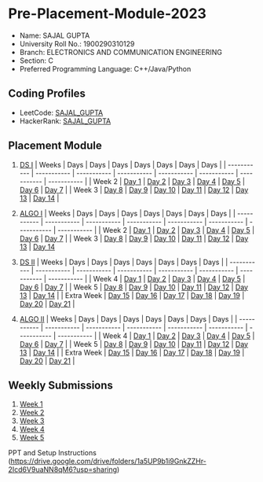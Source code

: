 # Pre-Placement-Module-2023

- Name: SAJAL GUPTA
- University Roll No.: 1900290310129
- Branch: ELECTRONICS AND COMMUNICATION ENGINEERING
- Section: C
- Preferred Programming Language: C++/Java/Python

## Coding Profiles
- LeetCode: [SAJAL_GUPTA](https://leetcode.com/saja1923ec1203/)
- HackerRank: [SAJAL_GUPTA](https://www.hackerrank.com/sajal_1923ec1203)

## Placement Module
1. [DS I](https://github.com/sajalgupta212/Pre-Placement-Module-2023/tree/main/DS%20I)
    | Weeks | Days | Days | Days | Days | Days | Days | Days |
    | ----------- | ----------- | ----------- | ----------- | ----------- | ----------- | ----------- | ----------- | 
    | Week 2 | [Day 1](https://github.com/sajalgupta212/Pre-Placement-Module-2023/tree/main/DS%20I/Day%201) | [Day 2](https://github.com/sajalgupta212/Pre-Placement-Module-2023/tree/main/DS%20I/Day%202) | [Day 3](https://github.com/sajalgupta212/Pre-Placement-Module-2023/tree/main/DS%20I/Day%203) | [Day 4](https://github.com/sajalgupta212/Pre-Placement-Module-2023/tree/main/DS%20I/Day%204) | [Day 5](https://github.com/sajalgupta212/Pre-Placement-Module-2023/tree/main/DS%20I/Day%205) | [Day 6](https://github.com/sajalgupta212/Pre-Placement-Module-2023/tree/main/DS%20I/Day%206) | [Day 7](https://github.com/sajalgupta212/Pre-Placement-Module-2023/tree/main/DS%20I/Day%207) |
    | Week 3 | [Day 8](https://github.com/sajalgupta212/Pre-Placement-Module-2023/tree/main/DS%20I/Day%208) | [Day 9](https://github.com/sajalgupta212/Pre-Placement-Module-2023/tree/main/DS%20I/Day%209) | [Day 10](https://github.com/sajalgupta212/Pre-Placement-Module-2023/tree/main/DS%20I/Day%2010) | [Day 11](https://github.com/sajalgupta212/Pre-Placement-Module-2023/tree/main/DS%20I/Day%2011) | [Day 12](https://github.com/sajalgupta212/Pre-Placement-Module-2023/tree/main/DS%20I/Day%2012) | [Day 13](https://github.com/sajalgupta212/Pre-Placement-Module-2023/tree/main/DS%20I/Day%2013) | [Day 14](https://github.com/sajalgupta212/Pre-Placement-Module-2023/tree/main/DS%20I/Day%2014) |
    
2. [ALGO I](https://github.com/sajalgupta212/Pre-Placement-Module-2023/tree/main/ALGO%20I)
    | Weeks | Days | Days | Days | Days | Days | Days | Days |
    | ----------- | ----------- | ----------- | ----------- | ----------- | ----------- | ----------- | ----------- |
    | Week 2 | [Day 1](https://github.com/sajalgupta212/Pre-Placement-Module-2023/tree/main/ALGO%20I/Day%201) | [Day 2](https://github.com/sajalgupta212/Pre-Placement-Module-2023/tree/main/ALGO%20I/Day%202) | [Day 3](https://github.com/sajalgupta212/Pre-Placement-Module-2023/tree/main/ALGO%20I/Day%203) | [Day 4](https://github.com/sajalgupta212/Pre-Placement-Module-2023/tree/main/ALGO%20I/Day%204) | [Day 5](https://github.com/sajalgupta212/Pre-Placement-Module-2023/tree/main/ALGO%20I/Day%205) | [Day 6](https://github.com/sajalgupta212/Pre-Placement-Module-2023/tree/main/ALGO%20I/Day%206) | [Day 7](https://github.com/sajalgupta212/Pre-Placement-Module-2023/tree/main/ALGO%20I/Day%207) |
    | Week 3 | [Day 8](https://github.com/sajalgupta212/Pre-Placement-Module-2023/tree/main/ALGO%20I/Day%208) | [Day 9](https://github.com/sajalgupta212/Pre-Placement-Module-2023/tree/main/ALGO%20I/Day%209) | [Day 10](https://github.com/sajalgupta212/Pre-Placement-Module-2023/tree/main/ALGO%20I/Day%2010) | [Day 11](https://github.com/sajalgupta212/Pre-Placement-Module-2023/tree/main/ALGO%20I/Day%2011) | [Day 12](https://github.com/sajalgupta212/Pre-Placement-Module-2023/tree/main/ALGO%20I/Day%2012) | [Day 13](https://github.com/sajalgupta212/Pre-Placement-Module-2023/tree/main/ALGO%20I/Day%2013) | [Day 14](https://github.com/sajalgupta212/Pre-Placement-Module-2023/tree/main/ALGO%20I/Day%2014)  
    
3. [DS II](https://github.com/sajalgupta212/Pre-Placement-Module-2023/tree/main/DS%20II)
    | Weeks | Days | Days | Days | Days | Days | Days | Days |
    | ----------- | ----------- | ----------- | ----------- | ----------- | ----------- | ----------- | ----------- |
    | Week 4 | [Day 1](https://github.com/sajalgupta212/Pre-Placement-Module-2023/tree/main/DS%20II/Day%201) | [Day 2](https://github.com/sajalgupta212/Pre-Placement-Module-2023/tree/main/DS%20II/Day%202) | [Day 3](https://github.com/sajalgupta212/Pre-Placement-Module-2023/tree/main/DS%20II/Day%203) | [Day 4](https://github.com/sajalgupta212/Pre-Placement-Module-2023/tree/main/DS%20II/Day%204) | [Day 5](https://github.com/sajalgupta212/Pre-Placement-Module-2023/tree/main/DS%20II/Day%205) | [Day 6](https://github.com/sajalgupta212/Pre-Placement-Module-2023/tree/main/DS%20II/Day%206) | [Day 7](https://github.com/sajalgupta212/Pre-Placement-Module-2023/tree/main/DS%20II/Day%207) | 
    | Week 5 | [Day 8](https://github.com/sajalgupta212/Pre-Placement-Module-2023/tree/main/DS%20II/Day%208) | [Day 9](https://github.com/sajalgupta212/Pre-Placement-Module-2023/tree/main/DS%20II/Day%209) | [Day 10](https://github.com/sajalgupta212/Pre-Placement-Module-2023/tree/main/DS%20II/Day%2010) | [Day 11](https://github.com/sajalgupta212/Pre-Placement-Module-2023/tree/main/DS%20II/Day%2011) | [Day 12](https://github.com/sajalgupta212/Pre-Placement-Module-2023/tree/main/DS%20II/Day%2012) | [Day 13](https://github.com/sajalgupta212/Pre-Placement-Module-2023/tree/main/DS%20II/Day%2013) | [Day 14](https://github.com/sajalgupta212/Pre-Placement-Module-2023/tree/main/DS%20II/Day%2014) |
    | Extra Week | [Day 15](https://github.com/sajalgupta212/Pre-Placement-Module-2023/tree/main/DS%20II/Day%2015) | [Day 16](https://github.com/sajalgupta212/Pre-Placement-Module-2023/tree/main/DS%20II/Day%2016) | [Day 17](https://github.com/sajalgupta212/Pre-Placement-Module-2023/tree/main/DS%20II/Day%2017) | [Day 18](https://github.com/sajalgupta212/Pre-Placement-Module-2023/tree/main/DS%20II/Day%2018) | [Day 19](https://github.com/sajalgupta212/Pre-Placement-Module-2023/tree/main/DS%20II/Day%2019) | [Day 20](https://github.com/sajalgupta212/Pre-Placement-Module-2023/tree/main/DS%20II/Day%2020) | [Day 21](https://github.com/sajalgupta212/Pre-Placement-Module-2023/tree/main/DS%20II/Day%2021) |
    
4. [ALGO II](https://github.com/sajalgupta212/Pre-Placement-Module-2023/tree/main/ALGO%20II)
    | Weeks | Days | Days | Days | Days | Days | Days | Days |
    | ----------- | ----------- | ----------- | ----------- | ----------- | ----------- | ----------- | ----------- |
    | Week 4 | [Day 1](https://github.com/sajalgupta212/Pre-Placement-Module-2023/tree/main/ALGO%20II/Day%201) | [Day 2](https://github.com/sajalgupta212/Pre-Placement-Module-2023/tree/main/ALGO%20II/Day%202) | [Day 3](https://github.com/sajalgupta212/Pre-Placement-Module-2023/tree/main/ALGO%20II/Day%203) | [Day 4](https://github.com/sajalgupta212/Pre-Placement-Module-2023/tree/main/ALGO%20II/Day%204) | [Day 5](https://github.com/sajalgupta212/Pre-Placement-Module-2023/tree/main/ALGO%20II/Day%205) | [Day 6](https://github.com/sajalgupta212/Pre-Placement-Module-2023/tree/main/ALGO%20II/Day%206) | [Day 7](https://github.com/sajalgupta212/Pre-Placement-Module-2023/tree/main/ALGO%20II/Day%207) |
    | Week 5 | [Day 8](https://github.com/sajalgupta212/Pre-Placement-Module-2023/tree/main/ALGO%20II/Day%208) | [Day 9](https://github.com/sajalgupta212/Pre-Placement-Module-2023/tree/main/ALGO%20II/Day%209) | [Day 10](https://github.com/sajalgupta212/Pre-Placement-Module-2023/tree/main/ALGO%20II/Day%2010) | [Day 11](https://github.com/sajalgupta212/Pre-Placement-Module-2023/tree/main/ALGO%20II/Day%2011) | [Day 12](https://github.com/sajalgupta212/Pre-Placement-Module-2023/tree/main/ALGO%20II/Day%2012) | [Day 13](https://github.com/sajalgupta212/Pre-Placement-Module-2023/tree/main/ALGO%20II/Day%2013) | [Day 14](https://github.com/sajalgupta212/Pre-Placement-Module-2023/tree/main/ALGO%20II/Day%2014) |
    | Extra Week | [Day 15](https://github.com/sajalgupta212/Pre-Placement-Module-2023/tree/main/ALGO%20II/Day%2015) | [Day 16](https://github.com/sajalgupta212/Pre-Placement-Module-2023/tree/main/ALGO%20II/Day%2016) | [Day 17](https://github.com/sajalgupta212/Pre-Placement-Module-2023/tree/main/ALGO%20II/Day%2017) | [Day 18](https://github.com/sajalgupta212/Pre-Placement-Module-2023/tree/main/ALGO%20II/Day%2018) | [Day 19](https://github.com/sajalgupta212/Pre-Placement-Module-2023/tree/main/ALGO%20II/Day%2019) | [Day 20](https://github.com/sajalgupta212/Pre-Placement-Module-2023/tree/main/ALGO%20II/Day%2020) | [Day 21](https://github.com/sajalgupta212/Pre-Placement-Module-2023/tree/main/ALGO%20II/Day%2021) |

## Weekly Submissions
1. [Week 1](https://github.com/sajalgupta212/Pre-Placement-Module-2023/tree/main/Weekly%20Submissions/Week%201)
2. [Week 2](https://github.com/sajalgupta212/Pre-Placement-Module-2023/tree/main/Weekly%20Submissions/Week%202)
3. [Week 3](https://github.com/sajalgupta212/Pre-Placement-Module-2023/tree/main/Weekly%20Submissions/Week%203)
4. [Week 4](https://github.com/sajalgupta212/Pre-Placement-Module-2023/tree/main/Weekly%20Submissions/Week%204)
5. [Week 5](https://github.com/sajalgupta212/Pre-Placement-Module-2023/tree/main/Weekly%20Submissions/Week%205)


PPT and Setup Instructions    
(https://drive.google.com/drive/folders/1a5UP9b1i9GnkZZHr-2Icd6V9uaNN8qM6?usp=sharing)
